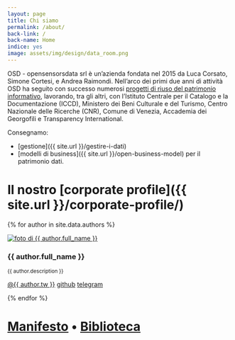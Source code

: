 ```yaml
---
layout: page
title: Chi siamo
permalink: /about/
back-link: /
back-name: Home
indice: yes
image: assets/img/design/data_room.png
---
```


OSD - opensensorsdata srl è un’azienda fondata nel 2015 da Luca Corsato, Simone Cortesi, e Andrea Raimondi. Nell’arco dei primi due anni di attività OSD ha seguito con successo numerosi [progetti di riuso del patrimonio informativo](/attivita), lavorando, tra gli altri, con  l’Istituto Centrale per il Catalogo e la Documentazione (ICCD), Ministero dei Beni Culturale e del Turismo, Centro Nazionale delle Ricerche (CNR), Comune di Venezia, Accademia dei Georgofili e Transparency International.

Consegnamo:

- [gestione]({{ site.url }}/gestire-i-dati)
- [modelli di business]({{ site.url }}/open-business-model) per il patrimonio dati.

# Il nostro [corporate profile]({{ site.url }}/corporate-profile/)



{% for author in site.data.authors %}
<div class="profile-about">
  <div class="profile-img without-decoration">
    <a href="{{ author.img }}"><img src="{{ author.img }}" alt="foto di {{ author.full_name }}"></a>
  </div>
  <div class="author-info">
    <h3>{{ author.full_name }}</h3> <small>{{ author.description }}</small>
    <p>
      <a href="http://www.twitter.com/{{ author.tw }}">@{{ author.tw }}</a>
      <a href="http://www.github.com/{{ author.tw }}">github</a>
      <a href="https://t.me/{{ author.telegram }}">telegram</a>
    </p>
  </div>
</div>

{% endfor %}

# [Manifesto](/manifesto_osd_it) • [Biblioteca](/biblioteca/)
